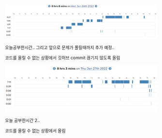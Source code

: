 ![](/img/study.PNG)

오늘공부한시간..
그리고 앞으로 문제가 풀릴때까지 추가 예정..

코드를 올릴 수 없는 상황에서 깃허브 commit 끊기지 않도록 올림


![](/img/study2.PNG)

오늘 공부한시간 2..

코드를 올릴 수 없는 상황에서 올림